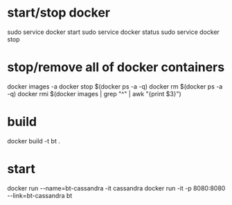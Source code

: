 # start/stop docker
sudo service docker start
sudo service docker status
sudo service docker stop

# stop/remove all of docker containers
docker images -a
docker stop $(docker ps -a -q)
docker rm $(docker ps -a -q)
docker rmi $(docker images | grep "^<none>" | awk "{print $3}")

# build
docker build -t bt .

# start
docker run --name=bt-cassandra -it cassandra
docker run -it -p 8080:8080 --link=bt-cassandra bt

